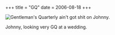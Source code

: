 +++
title = "GQ"
date = 2006-08-18
+++

![Gentleman's Quarterly ain't got shit on Johnny.](http://www.aphoenix.ca/photoblog/photos/GQ.jpg "Gentleman's Quarterly ain't got shit on Johnny.")

Johnny, looking very GQ at a wedding.
